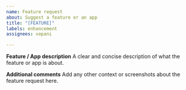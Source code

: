 ```yaml
---
name: Feature request
about: Suggest a feature or an app
title: "[FEATURE]"
labels: enhancement
assignees: vopani

---
```


**Feature / App description**
A clear and concise description of what the feature or app is about.

**Additional comments**
Add any other context or screenshots about the feature request here.
